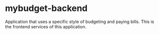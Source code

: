 # mybudget-backend
Application that uses a specific style of budgeting and paying bills. This is the frontend services of this application.
